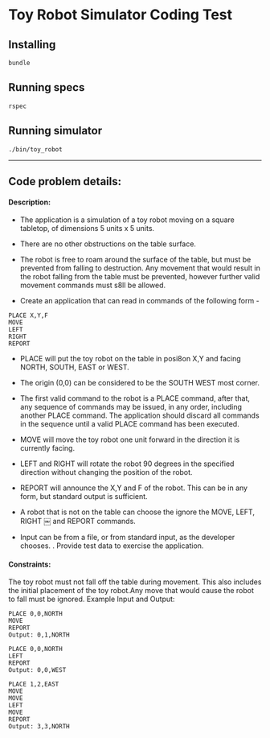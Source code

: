 # Toy Robot Simulator Coding Test

## Installing

```shell
bundle
```

## Running specs

```shell
rspec
```

## Running simulator

```shell
./bin/toy_robot
```
-----------

## Code problem details:

#### Description:
* The application is a simulation of a toy robot moving on a square tabletop, of dimensions 5 units x 5 units.
* There are no other obstructions on the table surface.
* The robot is free to roam around the surface of the table, but must be prevented from falling to destruction. Any movement
that would result in the robot falling from the table must be prevented, however further valid movement commands must s8ll
be allowed.

* Create an application that can read in commands of the following form - 
```shell
PLACE X,Y,F
MOVE
LEFT
RIGHT
REPORT
```

* PLACE will put the toy robot on the table in posi8on X,Y and facing NORTH, SOUTH, EAST or WEST.
* The origin (0,0) can be considered to be the SOUTH WEST most corner.
* The first valid command to the robot is a PLACE command, after that, any sequence of commands may be issued, in any order, including another PLACE command. The application should discard all commands in the sequence until a valid PLACE command has been executed.
* MOVE will move the toy robot one unit forward in the direction it is currently facing.
* LEFT and RIGHT will rotate the robot 90 degrees in the specified direction without changing the position of the robot.
* REPORT will announce the X,Y and F of the robot. This can be in any form, but standard output is sufficient.

* A robot that is not on the table can choose the ignore the MOVE, LEFT, RIGHT
￼
and REPORT commands.
* Input can be from a file, or from standard input, as the developer chooses. . Provide test data to exercise the application.

#### Constraints:
The toy robot must not fall off the table during movement. This also includes the initial placement of the toy robot.Any move that would cause the robot to fall must be ignored.
Example Input and Output:

```shell
PLACE 0,0,NORTH
MOVE
REPORT
Output: 0,1,NORTH
```

```shell
PLACE 0,0,NORTH
LEFT
REPORT
Output: 0,0,WEST
```

```shell
PLACE 1,2,EAST
MOVE
MOVE
LEFT
MOVE
REPORT
Output: 3,3,NORTH
```
